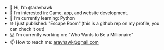 - 👋 Hi, I’m @aravhawk
- 👀 I’m interested in: Game, app, and website development.
- 🌱 I’m currently learning: Python
- 🌐 I just published: "Escape Room" (this is a github rep on my profile, you can check it out)
- 💻 I'm currently working on: "Who Wants to Be a Millionaire"
- 📫 How to reach me: aravhawk@gmail.com

<!---
aravhawk/aravhawk is a ✨ special ✨ repository because its `README.md` (this file) appears on your GitHub profile.
You can click the Preview link to take a look at your changes.
--->
